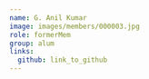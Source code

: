 ```yaml
---
name: G. Anil Kumar 
image: images/members/000003.jpg 
role: formerMem
group: alum
links:
  github: link_to_github 
---
```


